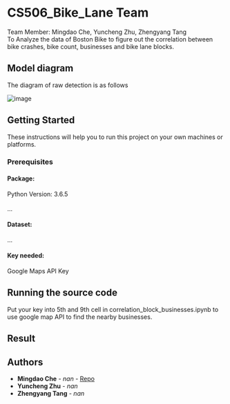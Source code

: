 # CS506_Bike_Lane Team
Team Member: Mingdao Che, Yuncheng Zhu, Zhengyang Tang <br>
To Analyze the data of Boston Bike to figure out the correlation between bike crashes, bike count, businesses and bike lane blocks.<br>

## Model diagram

The diagram of raw detection is as follows

![image](...) 


## Getting Started

These instructions will help you to run this project on your own machines or platforms.

### Prerequisites

#### Package:
Python Version: 3.6.5<br>		
...<br>

#### Dataset:
...<br>

#### Key needed: 
Google Maps API Key<br>

## Running the source code

Put your key into 5th and 9th cell in correlation_block_businesses.ipynb to use google map API to find the nearby businesses.

## Result




## Authors

* **Mingdao Che** - *nan* - [Repo](https://github.com/mdche001/)
* **Yuncheng Zhu** - *nan* 
* **Zhengyang Tang** - *nan*
